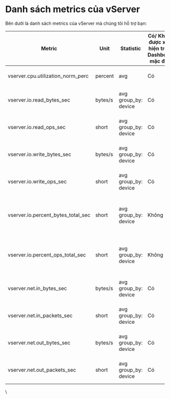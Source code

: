 # Danh sách metrics của vServer

Bên dưới là danh sách metrics của vServer mà chúng tôi hỗ trợ bạn:

| Metric | Unit | Statistic | Có/ Không được xuất hiện trong Dashboard mặc định | Dimensions |
| --- | --- | --- | --- | --- |
| vserver.cpu.utilization_norm_perc | percent | avg | Có | resource_id hostname product zone |
| vserver.io.read_bytes_sec | bytes/s | avg group_by: device | Có | resource_id hostname product zone device |
| vserver.io.read_ops_sec | short | avg group_by: device | Có | resource_id hostname product zone device |
| vserver.io.write_bytes_sec | bytes/s | avg group_by: device | Có | resource_id hostname product zone device |
| vserver.io.write_ops_sec | short | avg group_by: device | Có | resource_id hostname product zone device |
| vserver.io.percent_bytes_total_sec | short | avg group_by: device | Không | resource_id hostname product zone device volume_id volume_name |
| vserver.io.percent_ops_total_sec | short | avg group_by: device | Không | resource_id hostname product zone device volume_id volume_name |
| vserver.net.in_bytes_sec | bytes/s | avg group_by: device | Có | resource_id hostname product zone device |
| vserver.net.in_packets_sec | short | avg group_by: device | Có | resource_id hostname product zone device |
| vserver.net.out_bytes_sec | bytes/s | avg group_by: device | Có | resource_id hostname product zone device |
| vserver.net.out_packets_sec | short | avg group_by: device | Có | resource_id hostname product zone device |

\
